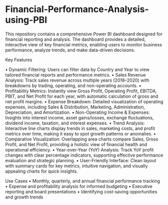 # Financial-Performance-Analysis-using-PBI

This repository contains a comprehensive Power BI dashboard designed for financial reporting and analysis. The dashboard provides a detailed, interactive view of key financial metrics, enabling users to monitor business performance, analyze trends, and make data-driven decisions.

Key Features

•	Dynamic Filtering: Users can filter data by Country and Year to view tailored financial reports and performance metrics.
•	Sales Revenue Analysis: Track sales revenue across multiple years (2018–2020) with breakdowns by trading, operating, and non-operating accounts.
•	Profitability Metrics: Instantly view Gross Profit, Operating Profit, EBITDA, PBIT, and Net Profit for each year, with automatic calculation of gross and net profit margins.
•	Expense Breakdown: Detailed visualization of operating expenses, including Sales & Distribution, Marketing, Administration, Depreciation, and Amortization.
•	Non-Operating Income & Expenses: Insights into interest income, asset gains/losses, exchange fluctuations, dividend income, taxation, and interest expenses.
•	Trend Analysis: Interactive line charts display trends in sales, marketing costs, and profit metrics over time, making it easy to spot growth patterns or anomalies.
•	Comparative Visualization: Overlapping area charts compare Sales, Gross Profit, and Net Profit, providing a holistic view of financial health and operational efficiency.
•	Year-over-Year (YoY) Analysis: Track YoY profit changes with clear percentage indicators, supporting effective performance evaluation and strategic planning.
•	User-Friendly Interface: Clean layout with summary cards for key metrics, intuitive navigation, and visually appealing charts for quick insights.

Use Cases
•	Monthly, quarterly, and annual financial performance tracking
•	Expense and profitability analysis for informed budgeting
•	Executive reporting and board presentations
•	Identifying cost-saving opportunities and growth trends
